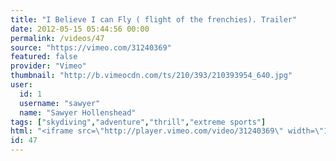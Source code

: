 ```yaml
---
title: "I Believe I can Fly ( flight of the frenchies). Trailer"
date: 2012-05-15 05:44:56 00:00
permalink: /videos/47
source: "https://vimeo.com/31240369"
featured: false
provider: "Vimeo"
thumbnail: "http://b.vimeocdn.com/ts/210/393/210393954_640.jpg"
user:
  id: 1
  username: "sawyer"
  name: "Sawyer Hollenshead"
tags: ["skydiving","adventure","thrill","extreme sports"]
html: "<iframe src=\"http://player.vimeo.com/video/31240369\" width=\"1280\" height=\"720\" frameborder=\"0\" webkitAllowFullScreen mozallowfullscreen allowFullScreen></iframe>"
id: 47
---
```


